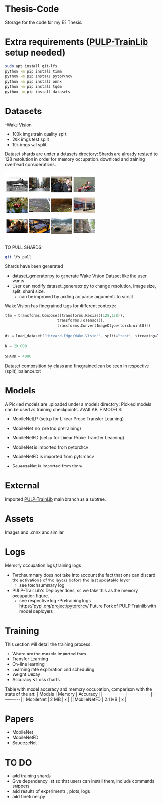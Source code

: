 # Thesis-Code
Storage for the code for my EE Thesis.

# Extra requirements ([PULP-TrainLib](https://github.com/pulp/-platform/pulp-trainlib) setup needed)

  ```bash
sudo apt install git-lfs
python -m pip install timm
python -m pip install pytorchcv
python -m pip install onnx
python -m pip install tqdm
python -m pip install datasets

```

# Datasets
-Wake Vision
  - 100k imgs train quality split
  - 20k imgs test split
  - 10k imgs val split
    
Dataset shards are under a datasets directory: 
  Shards are already resized to 128 resolution in order for memory occupation, download and training overhead considerations.

  
  <img src="/assets/wakevision_random.png" width="300" alt="Diagram">

TO PULL SHARDS:
```bash
git lfs pull
  ```
  Shards have been generated 
  - dataset_generator.py to generate Wake Vision Dataset like the user wants
  - User can modify dataset_generator.py to change resolution, image size, split, shard size.
    - can be improved by adding argparse arguments to script

 Wake Vision has finegrained tags for different contexts:
 
  ```python
tfm = transforms.Compose([transforms.Resize((128,128)),
                          transforms.ToTensor(),
                          transforms.ConvertImageDtype(torch.uint8)])

ds = load_dataset("Harvard-Edge/Wake-Vision", split="test", streaming=True)

N = 20_000

SHARD = 4096
```
Dataset composition by class and finegrained can be seen in respective (split)_balance.txt

# Models
A
Pickled models are uploaded under a models directory:
  Pickled models can be used as training checkpoints.
AVAILABLE MODELS:
- MobileNetLP (setup for Linear Probe Transfer Learning)
- MobileNet_no_pre (no pretraining)
- MobileNetFD (setup for Linear Probe Transfer Learning)

- MobileNet is imported from pytorchcv
- MobileNetFD is imported from pytorchcv 
- SqueezeNet is imported from timm

# External
Imported [PULP-TrainLib](https://github.com/pulp/-platform/pulp-trainlib) main branch
as a subtree.

 # Assets
 Images and .onnx and similar
 # Logs
 Memory occupation logs,training logs
* Torchsummary does not take into account the fact that one can discard the activations of the layers before the last updatable layer.
  * see torchsummary log     
* PULP-TrainLib's Deployer does, so we take this as the memory occupation figure.
  * see respective log
-Pretraining logs
 https://pypi.org/project/pytorchcv/
Future Fork of PULP-Trainlib with model deployers
# Training
This section will detail the training process:
- Where are the models imported from
- Transfer Learning
- On-line learning
- Learning rate exploration and scheduling
- Weight Decay
- Accuracy & Loss charts

Table with model accuracy and memory occupation, comparison with the state of the art:
| Models     | Memory     | Accuracy |
|------------|------------|----------|
| MobileNet   | 2 MB      | x        |          |
|MobileNetFD  | 2.1 MB    | x        |


# Papers
- MobileNet
- MobileNetFD
- SqueezeNet


  
# TO DO
- add training shards
- Give dependency list so that users can install them, include commands snippets
- add results of experiments , plots, logs
- add finetuner.py
  
